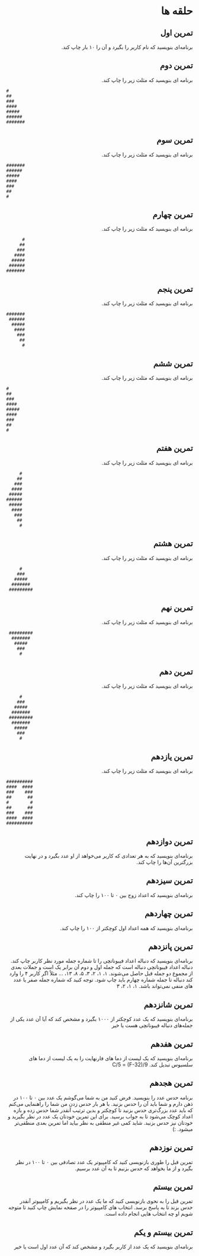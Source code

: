 <div dir="rtl">

# حلقه ها

## تمرین اول

برنامه‌ای بنویسید که نام کاربر را بگیرد و آن را ۱۰ بار چاپ کند.

## تمرین دوم

برنامه ای بنویسید که مثلث زیر را چاپ کند.

<div dir="ltr">

```
#
##
###
####
#####
######
#######
```

</div>

## تمرین سوم

برنامه ای بنویسید که مثلث زیر را چاپ کند.

<div dir="ltr">

```
#######
######
#####
####
###
##
#
```

</div>

## تمرین چهارم

برنامه ای بنویسید که مثلث زیر را چاپ کند.

<div dir="ltr">

```
      #
     ##
    ###
   ####
  #####
 ######
#######
```

</div>

## تمرین پنجم

برنامه ای بنویسید که مثلث زیر را چاپ کند.

<div dir="ltr">

```
#######
 ######
  #####
   ####
    ###
     ##
      #
```

</div>

## تمرین ششم

برنامه ای بنویسید که مثلث زیر را چاپ کند.

<div dir="ltr">

```
#
##
###
####
#####
####
###
##
#
```

</div>

## تمرین هفتم

برنامه ای بنویسید که مثلث زیر را چاپ کند.

<div dir="ltr">

```
     #
    ##
   ###
  ####
 #####
######
 #####
  ####
   ###
    ##
     #
```

</div>

## تمرین هشتم

برنامه ای بنویسید که مثلث زیر را چاپ کند.

<div dir="ltr">

```
     #
    ###
   #####
  #######
 #########
```

</div>

## تمرین نهم

برنامه ای بنویسید که مثلث زیر را چاپ کند.

<div dir="ltr">

```
 #########
  #######
   #####
    ###
     #
```

</div>

## تمرین دهم

برنامه ای بنویسید که مثلث زیر را چاپ کند.

<div dir="ltr">

```
     #
    ###
   #####
  #######
 #########
  #######
   #####
    ###
     #
```

</div>

## تمرین یازدهم

برنامه ای بنویسید که مثلث زیر را چاپ کند.

<div dir="ltr">

```
##########
####  ####
###    ###
##      ##
#        #
##      ##
###    ###
####  ####
##########
```

</div>

## تمرین دوازدهم

برنامه‌ای بنویسید که به هر تعدادی که کاربر می‌خواهد از او عدد بگیرد و در نهایت بزرگترین آن‌ها را چاپ کند.

## تمرین سیزدهم

برنامه‌ای بنویسید که اعداد زوج بین ۰ تا ۱۰۰ را چاپ کند.

## تمرین چهاردهم

برنامه‌ای بنویسید که همه اعداد اول کوچکتر از ۱۰۰ را چاپ کند.

## تمرین پانزدهم

برنامه‌ای بنویسید که دنباله اعداد فیبوناتچی را تا شماره جمله مورد نظر کاربر چاپ کند. دنباله اعداد فیبوناتچی دنباله است که جمله اول و دوم آن برابر یک است و جملات بعدی از مجموع دو جمله قبل حاصل می‌شوند.
۱، ۱، ۲، ۳، ۵، ۸، ۱۳، …
مثلاً اگر کاربر ۴ را وارد کند دنباله تا جمله شماره چهارم باید چاپ شود. توجه کنید که شماره جمله صفر یا عدد های منفی نمی‌تواند باشد.
۱، ۱، ۲، ۳

## تمرین شانزدهم

برنامه‌ای بنویسید که یک عدد کوچکتر از ۱۰۰۰ بگیرد و مشخص کند که آیا آن عدد یکی از جمله‌های دنباله فیبوناتچی هست یا خیر

## تمرین هفدهم

برنامه‌ای بنویسید که یک لیست از دما های فارنهایت را به یک لیست از دما های سلسیوس تبدیل کند.
C/5 = (F-32)/9

## تمرین هجدهم

برنامه حدس عدد را بنویسید. فرض کنید من به شما می‌گوشم یک عدد بین ۰ تا ۱۰۰ در ذهن دارم و شما باید آن را حدس بزنید. با هر بار حدس زدن من شما را راهنمایی می‌کنم که باید عدد بزرگ‌تری حدس بزنید تا کوچکتر و بدین ترتیب آنقدر شما حدس زده و بازه اعداد کوچک می‌شود تا به جواب برسید. برای این تمرین خودتان یک عدد در نظر بگیرید و خودتان نیز حدس بزنید. شاید کمی غیر منطقی به نظر بیاید اما تمرین بعدی منطقی‌تر میشود. :)

## تمرین نوزدهم

تمرین قبل را طوری بازنویسی کنید که کامپیوتر یک عدد تصادفی بین ۰ تا ۱۰۰ در نظر بگیرد و از ما بخواهد که حدس بزنیم تا به آن عدد برسیم.

## تمرین بیستم

تمرین قبل را به نحوی بازنویسی کنید که ما یک عدد در نظر بگیریم و کامپیوتر آنقدر حدس بزند تا به پاسخ برسد. انتخاب های کامپیوتر را در صفحه نمایش چاپ کنید تا متوجه شویم او چه انتخاب هایی انجام داده است.

## تمرین بیستم و یکم

برنامه‌ای بنویسید که یک عدد از کاربر بگیرد و مشخص کند که آن عدد اول است یا خیر

</div>
